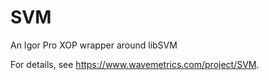 # SVM
An Igor Pro XOP wrapper around libSVM

For details, see https://www.wavemetrics.com/project/SVM.

